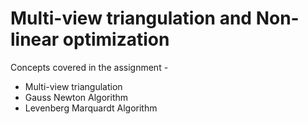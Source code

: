 # Multi-view triangulation and Non-linear optimization

Concepts covered in the assignment -
- Multi-view triangulation
- Gauss Newton Algorithm
- Levenberg Marquardt Algorithm
